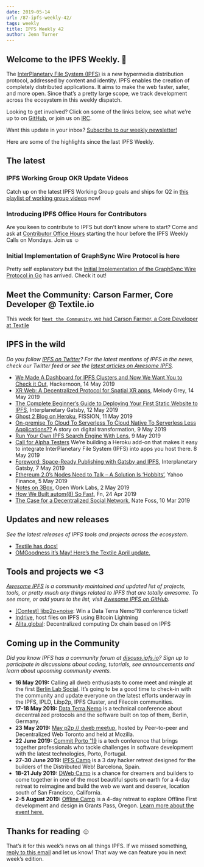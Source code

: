 ```yaml
---
date: 2019-05-14
url: /87-ipfs-weekly-42/
tags: weekly
title: IPFS Weekly 42
author: Jenn Turner
---
```


## Welcome to the IPFS Weekly. 👋

The [InterPlanetary File System (IPFS)](https://ipfs.io/) is a new hypermedia distribution protocol, addressed by content and identity. IPFS enables the creation of completely distributed applications. It aims to make the web faster, safer, and more open. Since that’s a pretty large scope, we track development across the ecosystem in this weekly dispatch.

Looking to get involved? Click on some of the links below, see what we’re up to on [GitHub](https://github.com/ipfs), or join us on [IRC](https://riot.im/app/#/room/#ipfs:matrix.org).

Want this update in your inbox? [Subscribe to our weekly newsletter!](http://eepurl.com/gL2Pi5)

Here are some of the highlights since the last IPFS Weekly.

## The latest

### IPFS Working Group OKR Update Videos
Catch up on the latest IPFS Working Group goals and ships for Q2 in [this playlist of working group videos](https://www.youtube.com/playlist?list=PLuhRWgmPaHtRUYCD_RyUw2ldU4lyoSXR1) now!

### Introducing IPFS Office Hours for Contributors
Are you keen to contribute to IPFS but don’t know where to start? Come and ask at [Contributor Office Hours](https://github.com/ipfs/community/issues/412) starting the hour before the IPFS Weekly Calls on Mondays. Join us ☺️

### Initial Implementation of GraphSync Wire Protocol is here
Pretty self explanatory but the [Initial Implementation of the GraphSync Wire Protocol in Go](https://github.com/ipfs/go-graphsync) has arrived. Check it out!

## Meet the Community: Carson Farmer, Core Developer @ Textile.io

This week for [`Meet the Community`, we had Carson Farmer, a Core Developer at Textile](https://blog.ipfs.io/meet-the-community-carson-farmer/)

## IPFS in the wild
*Do you follow [IPFS on Twitter](https://twitter.com/IPFSbot)? For the latest mentions of IPFS in the news, check our Twitter feed or see the [latest articles on Awesome IPFS](https://awesome.ipfs.io/articles/).*

+ [We Made A Dashboard for IPFS Clusters and Now We Want You to Check it Out](https://hackernoon.com/we-made-a-dashboard-for-ipfs-clusters-and-now-we-want-you-to-check-it-out-a87234629908), Hackernoon, 14 May 2019
+ [XR Web: A Decentralized Protocol for Spatial XR apps](https://medium.com/@melodygrey/xr-web-a-decentralized-protocol-for-spatial-xr-apps-d1538bfd80a7), Melody Grey, 14 May 2019
+ [The Complete Beginner’s Guide to Deploying Your First Static Website to IPFS](https://medium.com/interplanetary-gatsby/the-complete-beginners-guide-to-deploying-your-first-static-website-to-ipfs-103b27e8822e), Interplanetary Gatsby, 12 May 2019
+ [Ghost 2 Blog on Heroku](https://blog.fission.codes/ghost2-blog-on-heroku/), FISSION, 11 May 2019
+ [On-premise To Cloud To Serverless To Cloud Native To Serverless Less Applications??](https://medium.com/techietalks/on-premise-to-cloud-to-serverless-to-cloud-native-to-serverless-less-applications-7b80bf3e83d1) A story on digital transformation, 9 May 2019
+ [Run Your Own IPFS Search Engine With Lens](https://medium.com/@rtradetech/run-your-own-ipfs-search-engine-with-lens-c262fd9e5cc), 9 May 2019
+ [Call for Alpha Testers](https://blog.fission.codes/call-for-alpha-testers-heroku-ipfs-add-on/) We’re building a Heroku add-on that makes it easy to integrate InterPlanetary File System (IPFS) into apps you host there. 8 May 2019
+ [Foreword: Space-Ready Publishing with Gatsby and IPFS](https://medium.com/interplanetary-gatsby/foreword-space-ready-publishing-with-gatsby-and-ipfs-6afdcfec87f8), Interplanetary Gatsby, 7 May 2019
+ [Ethereum 2.0’s Nodes Need to Talk – A Solution Is ‘Hobbits’](https://finance.yahoo.com/news/ethereum-2-0-nodes-talk-123055815.html), Yahoo Finance, 5 May 2019
+ [Notes on 3Box](https://medium.com/open-work-labs/notes-on-3box-eba7cda4634b), Open Work Labs, 2 May 2019
+ [How We Built autom(8) So Fast](https://medium.com/fnproject/how-we-built-autom-8-so-fast-c4220b1160c2), Fn, 24 Apr 2019
+ [The Case for a Decentralized Social Network](https://medium.com/@npfoss/the-case-for-a-decentralized-social-network-2683b727abf5), Nate Foss, 10 Mar 2019


## Updates and new releases
*See the latest releases of IPFS tools and projects across the ecosystem.*

+ [Textile has docs!](https://docs.textile.io/)
+ [OMGoodness it’s May! Here’s the Textile April update.](https://medium.com/textileio/omgoodness-its-may-here-s-the-textile-april-update-98f77b3b4f32)


## Tools and projects we <3
*[Awesome IPFS](https://awesome.ipfs.io/) is a community maintained and updated list of projects, tools, or pretty much any things related to IPFS that are totally awesome. To see more, or add yours to the list, visit [Awesome IPFS on GitHub](https://github.com/ipfs/awesome-ipfs).*

+ [[Contest] libp2p+noise](https://github.com/libp2p/go-libp2p/issues/631): Win a Data Terra Nemo’19 conference ticket!
+ [Indrive](https://lndrive.space/), host files on IPFS using Bitcoin Lightning
+ [Alita.global](https://medium.com/@RalapXStartUp/alita-global-decentralized-computing-dx-chain-based-on-ipfs-cad0fc6133bb): Decentralized computing Dx chain based on IPFS


## Coming up in the Community
*Did you know IPFS has a community forum at [discuss.ipfs.io](https://discuss.ipfs.io/)? Sign up to participate in discussions about coding, tutorials, see announcements and learn about upcoming community events.*

+ **16 May 2019:** Calling all dweb enthusiasts to come meet and mingle at the first [Berlin Lab Social](https://www.meetup.com/IPFS-Berlin/events/261347119/). It’s going to be a good time to check-in with the community and update everyone on the latest efforts underway in the IPFS, IPLD, Libp2p, IPFS Cluster, and Filecoin communities.
+ **17-18 May 2019:** [Data Terra Nemo](https://dtn.is/) is a technical conference about decentralized protocols and the software built on top of them, Berlin, Germany.
+ **23 May 2019:** [May p2p // dweb meetup](https://www.meetup.com/p2p-and-dweb-toronto/events/258520223/), hosted by Peer-to-peer and Decentralized Web Toronto and held at Mozilla.
+ **22 June 2019:** [Commit Porto '19](https://commitporto.com/) is a tech conference that brings together professionals who tackle challenges in software development with the latest technologies, Porto, Portugal.
+ **27-30 June 2019:** [IPFS Camp](https://camp.ipfs.io/) is a 3 day hacker retreat designed for the builders of the Distributed Web! Barcelona, Spain.
+ **18-21 July 2019:** [DWeb Camp](https://dwebcamp.org/) is a chance for dreamers and builders to come together in one of the most beautiful spots on earth for a 4-day retreat to reimagine and build the web we want and deserve, location south of San Francisco, California.
+ **2-5 August 2019:** [Offline Camp](http://offlinefirst.org/camp/) is a 4-day retreat to explore Offline First development and design in Grants Pass, Oregon. [Learn more about the event here.](https://medium.com/offline-camp/announcing-offline-camp-v5-eb9111fdcc94)


## Thanks for reading ☺️

That’s it for this week’s news on all things IPFS. If we missed something, [reply to this email](mailto:newsletter@ipfs.io) and let us know! That way we can feature you in next week’s edition.
